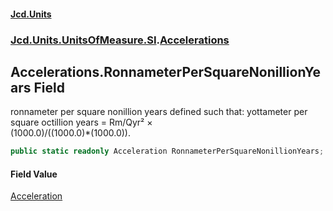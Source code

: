 #### [Jcd.Units](index.md 'index')
### [Jcd.Units.UnitsOfMeasure.SI](Jcd.Units.UnitsOfMeasure.SI.md 'Jcd.Units.UnitsOfMeasure.SI').[Accelerations](Accelerations.md 'Jcd.Units.UnitsOfMeasure.SI.Accelerations')

## Accelerations.RonnameterPerSquareNonillionYears Field

ronnameter per square nonillion years defined such that: yottameter per square octillion years = Rm/Qyr² ×  
(1000.0)/((1000.0)*(1000.0)).

```csharp
public static readonly Acceleration RonnameterPerSquareNonillionYears;
```

#### Field Value
[Acceleration](Acceleration.md 'Jcd.Units.UnitTypes.Acceleration')